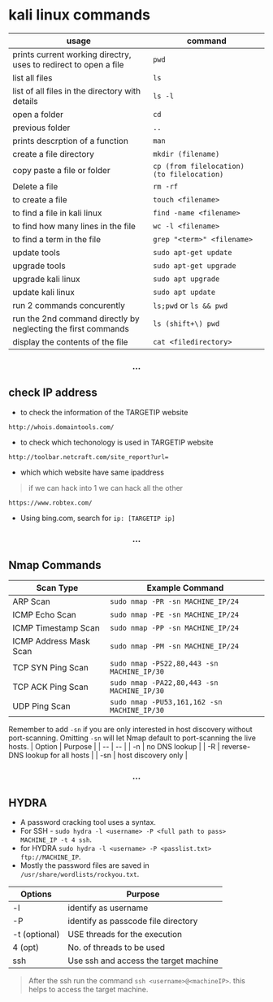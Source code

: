 
# kali linux commands
| usage | command |
| --- | --- |
| prints current working directry, uses to redirect to open a file | `pwd`  |
| list all files | `ls` |
| list of all files in the directory with details | `ls -l` |
| open a folder | `cd` |
| previous folder | `..` | 
| prints descrption of a function | `man` |
| create a file directory | `mkdir (filename)` |
| copy paste a file or folder | `cp (from filelocation) (to filelocation)` |
| Delete a file | `rm -rf` |
| to create a file |  `touch <filename>` |
| to find a file in kali linux | `find -name <filename>` |
| to find how many lines in the file | `wc -l <filename>` |
| to find a term in the file | `grep "<term>" <filename>` |
| update tools | `sudo apt-get update` |
| upgrade tools | `sudo apt-get upgrade` |
| upgrade kali linux | `sudo apt upgrade` | 
| update kali linux | `sudo apt update` |
| run 2 commands concurently |  `ls;pwd` or `ls && pwd` |
| run the 2nd command directly by neglecting the first commands | `ls (shift+\) pwd` |
| display the contents of the file | `cat <filedirectory>` |
<h3 align="center"> ... </h3>  

## check IP address


- to check the information of the TARGETIP website  
```
http://whois.domaintools.com/
```
- to check which techonology is used in TARGETIP website  
```
http://toolbar.netcraft.com/site_report?url=
```

- which which website have same ipaddress  

>if we can hack into 1 we can hack all the other

```
https://www.robtex.com/ 
```  
- Using bing.com, search for `ip: [TARGETIP ip]`
<h3 align="center"> ... </h3> 



## Nmap Commands

| Scan Type |	Example Command |
| --- | --- |
 | ARP Scan  | 	 `sudo nmap -PR -sn MACHINE_IP/24` | 
ICMP Echo Scan |  	`sudo nmap -PE -sn MACHINE_IP/24` | 
ICMP Timestamp Scan |  	`sudo nmap -PP -sn MACHINE_IP/24` | 
ICMP Address Mask Scan |  	`sudo nmap -PM -sn MACHINE_IP/24` | 
TCP SYN Ping Scan |  	`sudo nmap -PS22,80,443 -sn MACHINE_IP/30` | 
TCP ACK Ping Scan |  	`sudo nmap -PA22,80,443 -sn MACHINE_IP/30` | 
UDP Ping Scan |  	`sudo nmap -PU53,161,162 -sn MACHINE_IP/30` | 

Remember to add `-sn` if you are only interested in host discovery without port-scanning. Omitting `-sn` will let Nmap default to port-scanning the live hosts.
 | Option |  	Purpose | 
  | -- | -- | 
 | -n |  	no DNS lookup | 
 | -R |  	reverse-DNS lookup for all hosts | 
 | -sn  | 	host discovery only | 

<h3 align="center"> ... </h3> 


## HYDRA

- A password cracking tool uses a syntax.
- For SSH - `sudo hydra -l <username> -P <full path to pass> MACHINE_IP -t 4 ssh`.
- for HYDRA `sudo hydra -l <username> -P <passlist.txt> ftp://MACHINE_IP`.
- Mostly the password files are saved in `/usr/share/wordlists/rockyou.txt`.

| Options | Purpose |
| - | - |
| -l | identify as username |
| -P | identify as passcode file directory |
| -t (optional) | USE threads for the execution |
| 4 (opt) | No. of threads to be used |
| ssh | Use ssh and access the target machine |

> After the ssh run the command `ssh <username>@<machineIP>`. this helps to access the target machine.


